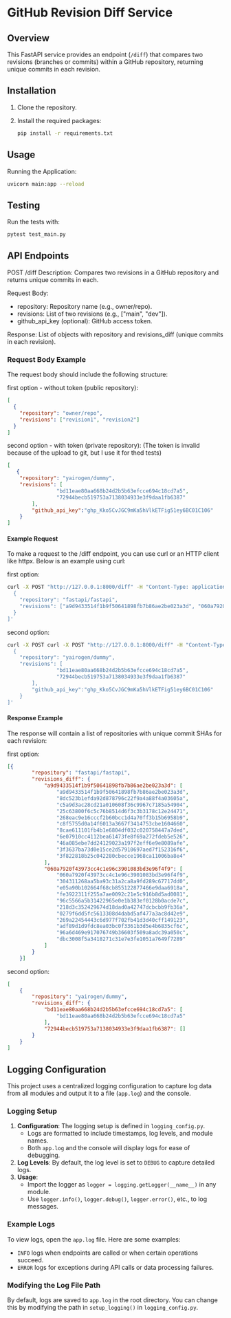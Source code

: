 # GitHub Revision Diff Service

## Overview

This FastAPI service provides an endpoint (`/diff`) that compares two revisions (branches or commits) within a GitHub repository, returning unique commits in each revision. 

## Installation

1. Clone the repository.
2. Install the required packages:

    ```bash
    pip install -r requirements.txt
    ```

## Usage
Running the Application:

```bash
uvicorn main:app --reload
```
## Testing
Run the tests with:
```bash
pytest test_main.py
```


## API Endpoints
POST /diff
Description: Compares two revisions in a GitHub repository and returns unique commits in each.

Request Body:
* repository: Repository name (e.g., owner/repo).
* revisions: List of two revisions (e.g., ["main", "dev"]).
* github_api_key (optional): GitHub access token.

Response:
List of objects with repository and revisions_diff (unique commits in each revision).

### Request Body Example

The request body should include the following structure:

first option - without token (public repository):

```json
[
  {
    "repository": "owner/repo",
    "revisions": ["revision1", "revision2"]
  }
]
```

second option - with token (private repository):
(The token is invalid because of the upload to git, but I use it for thed tests)
```json
[
   {
    "repository": "yairogen/dummy",
    "revisions": [
                "bd11eae80aa668b24d2b5b63efcce694c18cd7a5",
                "72944becb519753a7138034933e3f9daa1fb6387"
        ],
        "github_api_key":"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"
    }
]
```
#### Example Request
To make a request to the /diff endpoint, you can use curl or an HTTP client like httpx. Below is an example using curl:

first option:
```bash
curl -X POST "http://127.0.0.1:8000/diff" -H "Content-Type: application/json" -d '[
  {
    "repository": "fastapi/fastapi",
    "revisions": ["a9d9433514f1b9f50641898fb7b86ae2be023a3d", "060a7920f43973cc4c1e96c3901083bd3e96f4f9"]
  }
]'
```
second option:
```bash
curl -X POST curl -X POST "http://127.0.0.1:8000/diff" -H "Content-Type: application/json" -d '[
  {
    "repository": "yairogen/dummy",
    "revisions": [
                "bd11eae80aa668b24d2b5b63efcce694c18cd7a5",
                "72944becb519753a7138034933e3f9daa1fb6387"
        ],
        "github_api_key":"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"
    }
]'
```
#### Response Example
The response will contain a list of repositories with unique commit SHAs for each revision:

first option:
```json
[{
        "repository": "fastapi/fastapi",
        "revisions_diff": {
            "a9d9433514f1b9f50641898fb7b86ae2be023a3d": [
                "a9d9433514f1b9f50641898fb7b86ae2be023a3d",
                "8dc523b1efda92d878796c22f9a4a88f4a03605a",
                "c5a9d3ac28cd21a010608f36c9967c7185a54904",
                "25c63800f6c5c76b8514d6f3c3b3178c12e24471",
                "268eac9e16cccf2b60bcc1d4a70ff3b15b6958b9",
                "c8f5755d0a14f6013a3667f3414753cbe1604660",
                "8cae611101fb4b1e6804df032c020758447a7ded",
                "6e07910cc4112bea61473fe8f69a272fdeb5e526",
                "46a085ebe7dd24129023a197f2eff6e9e8089afe",
                "3f3637ba73d0e15ce2d57910697aed7f152316f6",
                "3f822818b25c042280cbecce1968ca11006ba8e4"
            ],
            "060a7920f43973cc4c1e96c3901083bd3e96f4f9": [
                "060a7920f43973cc4c1e96c3901083bd3e96f4f9",
                "304311268aa5ba93c31a2ca8a9fd289c67717dd0",
                "e05a90b102664f68cb855122877466e9daa6918a",
                "fe3922311f255a7ae0092c21e5c916b8d5ad0081",
                "96c5566a5b31422965e0e1b383ef0128b0acde7c",
                "218d3c352429674d18dad0a42747dcbcbb9fb36a",
                "0279f6dd5fc5613308d4dabd5af477a3ac8d42e9",
                "269a22454443c6d977f702fb41d3d40cff149123",
                "adf89d1d9fdc8ea03bc0f3361b3d5e4b6835cf6c",
                "96a6d469e917076749b36603f509a8adc39a050c",
                "dbc3008f5a3418271c31e7e3fe1051a7649f7289"
            ]
        }
    }]
```

second option:
```json
[
    {
        "repository": "yairogen/dummy",
        "revisions_diff": {
            "bd11eae80aa668b24d2b5b63efcce694c18cd7a5": [
                "bd11eae80aa668b24d2b5b63efcce694c18cd7a5"
            ],
            "72944becb519753a7138034933e3f9daa1fb6387": []
        }
    }
]
```

## Logging Configuration

This project uses a centralized logging configuration to capture log data from all modules and output it to a file (`app.log`) and the console. 

### Logging Setup
1. **Configuration**: The logging setup is defined in `logging_config.py`.
    - Logs are formatted to include timestamps, log levels, and module names.
    - Both `app.log` and the console will display logs for ease of debugging.
2. **Log Levels**: By default, the log level is set to `DEBUG` to capture detailed logs.
3. **Usage**:
   - Import the logger as `logger = logging.getLogger(__name__)` in any module.
   - Use `logger.info()`, `logger.debug()`, `logger.error()`, etc., to log messages.

### Example Logs
To view logs, open the `app.log` file. Here are some examples:
- `INFO` logs when endpoints are called or when certain operations succeed.
- `ERROR` logs for exceptions during API calls or data processing failures.

### Modifying the Log File Path
By default, logs are saved to `app.log` in the root directory. You can change this by modifying the path in `setup_logging()` in `logging_config.py`.

